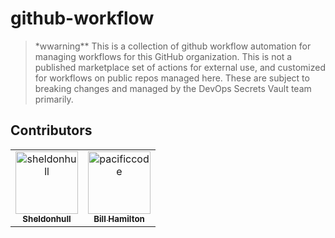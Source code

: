 # github-workflow

> \*wwarning\*\*
> This is a collection of github workflow automation for managing workflows for this GitHub organization.
> This is not a published marketplace set of actions for external use, and customized for workflows on public repos managed here.
> These are subject to breaking changes and managed by the DevOps Secrets Vault team primarily.

## Contributors

<!-- prettier-ignore-start -->
<!-- markdownlint-disable -->

<!-- readme: collaborators,contributors -start -->
<table>
	<tbody>
		<tr>
            <td align="center">
                <a href="https://github.com/sheldonhull">
                    <img src="https://avatars.githubusercontent.com/u/3526320?v=4" width="100;" alt="sheldonhull"/>
                    <br />
                    <sub><b>Sheldonhull</b></sub>
                </a>
            </td>
            <td align="center">
                <a href="https://github.com/pacificcode">
                    <img src="https://avatars.githubusercontent.com/u/918320?v=4" width="100;" alt="pacificcode"/>
                    <br />
                    <sub><b>Bill Hamilton</b></sub>
                </a>
            </td>
		</tr>
	<tbody>
</table>
<!-- readme: collaborators,contributors -end -->

<!-- markdownlint-restore -->
<!-- prettier-ignore-end -->
